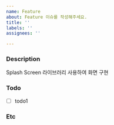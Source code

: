 ```yaml
---
name: Feature
about: Feature 이슈를 작성해주세요.
title: ''
labels: ''
assignees: ''

---
```


### Description
Splash Screen 라이브러리 사용하여 화면 구현

### Todo
 - [ ] todo1

### Etc
